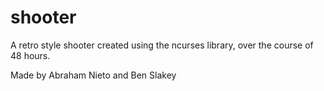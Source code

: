 # shooter
A retro style shooter created using the ncurses library, over the course of 48 hours.

Made by Abraham Nieto and Ben Slakey
